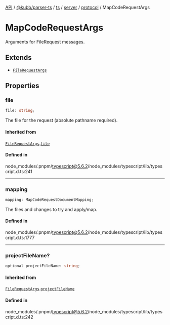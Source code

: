 [API](../../../../../../../../../packages.md) / [@kubb/parser-ts](../../../../../../../index.md) / [ts](../../../../../index.md) / [server](../../../index.md) / [protocol](../index.md) / MapCodeRequestArgs

# MapCodeRequestArgs

Arguments for FileRequest messages.

## Extends

- [`FileRequestArgs`](FileRequestArgs.md)

## Properties

### file

```ts
file: string;
```

The file for the request (absolute pathname required).

#### Inherited from

[`FileRequestArgs`](FileRequestArgs.md).[`file`](FileRequestArgs.md#file)

#### Defined in

node\_modules/.pnpm/typescript@5.6.2/node\_modules/typescript/lib/typescript.d.ts:241

***

### mapping

```ts
mapping: MapCodeRequestDocumentMapping;
```

The files and changes to try and apply/map.

#### Defined in

node\_modules/.pnpm/typescript@5.6.2/node\_modules/typescript/lib/typescript.d.ts:1777

***

### projectFileName?

```ts
optional projectFileName: string;
```

#### Inherited from

[`FileRequestArgs`](FileRequestArgs.md).[`projectFileName`](FileRequestArgs.md#projectfilename)

#### Defined in

node\_modules/.pnpm/typescript@5.6.2/node\_modules/typescript/lib/typescript.d.ts:242
